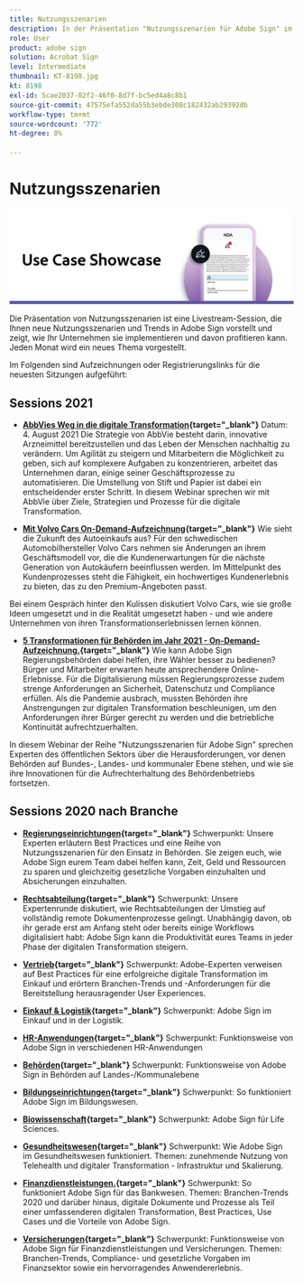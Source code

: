 ```yaml
---
title: Nutzungsszenarien
description: In der Präsentation "Nutzungsszenarien für Adobe Sign" im Livestream erfahrt ihr, wie neue Nutzungsszenarien und Trends in eurem Unternehmen umgesetzt werden und wie ihr davon profitieren könnt
role: User
product: adobe sign
solution: Acrobat Sign
level: Intermediate
thumbnail: KT-8198.jpg
kt: 8198
exl-id: 5cae2037-02f2-46f0-8d7f-bc5ed4a8c8b1
source-git-commit: 47575efa552da55b3ebde308c182432ab29392db
workflow-type: tm+mt
source-wordcount: '772'
ht-degree: 0%

---
```


# Nutzungsszenarien

![Nutzungsszenario-Banner](../assets/UCSC_Rebrand.png)

Die Präsentation von Nutzungsszenarien ist eine Livestream-Session, die Ihnen neue Nutzungsszenarien und Trends in Adobe Sign vorstellt und zeigt, wie Ihr Unternehmen sie implementieren und davon profitieren kann. Jeden Monat wird ein neues Thema vorgestellt.

Im Folgenden sind Aufzeichnungen oder Registrierungslinks für die neuesten Sitzungen aufgeführt:

## Sessions 2021

* **[AbbVies Weg in die digitale Transformation](https://use-case-showcase-with-abbvie.joinus.adobeevents.com/){target=&quot;_blank&quot;}**
Datum: 4. August 2021 Die Strategie von AbbVie besteht darin, innovative Arzneimittel bereitzustellen und das Leben der Menschen nachhaltig zu verändern. Um Agilität zu steigern und Mitarbeitern die Möglichkeit zu geben, sich auf komplexere Aufgaben zu konzentrieren, arbeitet das Unternehmen daran, einige seiner Geschäftsprozesse zu automatisieren. Die Umstellung von Stift und Papier ist dabei ein entscheidender erster Schritt. In diesem Webinar sprechen wir mit AbbVie über Ziele, Strategien und Prozesse für die digitale Transformation.

* **[Mit Volvo Cars On-Demand-Aufzeichnung](https://gateway.on24.com/wcc/eh/2172296/lp/2963219/adobe-sign-use-case-showcase%3A-featuring-volvo-cars/){target=&quot;_blank&quot;}**
Wie sieht die Zukunft des Autoeinkaufs aus? Für den schwedischen Automobilhersteller Volvo Cars nehmen sie Änderungen an ihrem Geschäftsmodell vor, die die Kundenerwartungen für die nächste Generation von Autokäufern beeinflussen werden. Im Mittelpunkt des Kundenprozesses steht die Fähigkeit, ein hochwertiges Kundenerlebnis zu bieten, das zu den Premium-Angeboten passt.

Bei einem Gespräch hinter den Kulissen diskutiert Volvo Cars, wie sie große Ideen umgesetzt und in die Realität umgesetzt haben - und wie andere Unternehmen von ihren Transformationserlebnissen lernen können.

* **[5 Transformationen für Behörden im Jahr 2021 - On-Demand-Aufzeichnung.](https://gateway.on24.com/wcc/eh/2172296/lp/2790280/5-ways-government-agencies-will-transform-in-2021-/){target=&quot;_blank&quot;}**
Wie kann Adobe Sign Regierungsbehörden dabei helfen, ihre Wähler besser zu bedienen? Bürger und Mitarbeiter erwarten heute ansprechendere Online-Erlebnisse. Für die Digitalisierung müssen Regierungsprozesse zudem strenge Anforderungen an Sicherheit, Datenschutz und Compliance erfüllen. Als die Pandemie ausbrach, mussten Behörden ihre Anstrengungen zur digitalen Transformation beschleunigen, um den Anforderungen ihrer Bürger gerecht zu werden und die betriebliche Kontinuität aufrechtzuerhalten.

In diesem Webinar der Reihe &quot;Nutzungsszenarien für Adobe Sign&quot; sprechen Experten des öffentlichen Sektors über die Herausforderungen, vor denen Behörden auf Bundes-, Landes- und kommunaler Ebene stehen, und wie sie ihre Innovationen für die Aufrechterhaltung des Behördenbetriebs fortsetzen.

## Sessions 2020 nach Branche

* **[Regierungseinrichtungen](https://event.on24.com/wcc/r/2790280/7FFF27458A6834FDF8C73C5149637590?partnerref=EXL){target=&quot;_blank&quot;}**
Schwerpunkt: Unsere Experten erläutern Best Practices und eine Reihe von Nutzungsszenarien für den Einsatz in Behörden. Sie zeigen euch, wie Adobe Sign eurem Team dabei helfen kann, Zeit, Geld und Ressourcen zu sparen und gleichzeitig gesetzliche Vorgaben einzuhalten und Absicherungen einzuhalten.

* **[Rechtsabteilung](https://event.on24.com/wcc/r/2634329/292CA0B317E56600A114508CC55376BF?partnerref=EXL){target=&quot;_blank&quot;}**
Schwerpunkt: Unsere Expertenrunde diskutiert, wie Rechtsabteilungen der Umstieg auf vollständig remote Dokumentenprozesse gelingt. Unabhängig davon, ob ihr gerade erst am Anfang steht oder bereits einige Workflows digitalisiert habt: Adobe Sign kann die Produktivität eures Teams in jeder Phase der digitalen Transformation steigern.

* **[Vertrieb](https://acrobat.adobe.com/us/en/business/webinars/adobe-sign-use-case-showcase-sales.html){target=&quot;_blank&quot;}**
Schwerpunkt: Adobe-Experten verweisen auf Best Practices für eine erfolgreiche digitale Transformation im Einkauf und erörtern Branchen-Trends und -Anforderungen für die Bereitstellung herausragender User Experiences.

* **[Einkauf &amp; Logistik](https://event.on24.com/wcc/r/2514418/278FB6F16C198E2B866CF487AF9514F6){target=&quot;_blank&quot;}**
Schwerpunkt: Adobe Sign im Einkauf und in der Logistik.

* **[HR-Anwendungen](https://event.on24.com/wcc/r/2351937/D9E34A102F309DFCAF0D07D5192BD66D){target=&quot;_blank&quot;}**
Schwerpunkt: Funktionsweise von Adobe Sign in verschiedenen HR-Anwendungen

* **[Behörden](https://event.on24.com/wcc/r/2351937/D9E34A102F309DFCAF0D07D5192BD66D){target=&quot;_blank&quot;}**
Schwerpunkt: Funktionsweise von Adobe Sign in Behörden auf Landes-/Kommunalebene

* **[Bildungseinrichtungen](https://event.on24.com/wcc/r/2241711/762243D5EE65DAC44D3AE7BCCD3388A7){target=&quot;_blank&quot;}**
Schwerpunkt: So funktioniert Adobe Sign im Bildungswesen.

* **[Biowissenschaft](https://event.on24.com/wcc/r/2204781/2C266134D08DDE48E17C77746F192AA6){target=&quot;_blank&quot;}**
Schwerpunkt: Adobe Sign für Life Sciences.

* **[Gesundheitswesen](https://event.on24.com/wcc/r/2202626/1D60C42BD396AE273CB09CF53F1051BE){target=&quot;_blank&quot;}**
Schwerpunkt: Wie Adobe Sign im Gesundheitswesen funktioniert. Themen: zunehmende Nutzung von Telehealth und digitaler Transformation - Infrastruktur und Skalierung.

* **[Finanzdienstleistungen.](https://event.on24.com/wcc/r/2177152/40A4315A5D32F21AFB5EB03E25C15992){target=&quot;_blank&quot;}**
Schwerpunkt: So funktioniert Adobe Sign für das Bankwesen. Themen: Branchen-Trends 2020 und darüber hinaus, digitale Dokumente und Prozesse als Teil einer umfassenderen digitalen Transformation, Best Practices, Use Cases und die Vorteile von Adobe Sign.

* **[Versicherungen](https://event.on24.com/wcc/r/2162717/1449ED610AD3B545004079728D9AE0F6){target=&quot;_blank&quot;}**
Schwerpunkt: Funktionsweise von Adobe Sign für Finanzdienstleistungen und Versicherungen. Themen: Branchen-Trends, Compliance- und gesetzliche Vorgaben im Finanzsektor sowie ein hervorragendes Anwendererlebnis.
